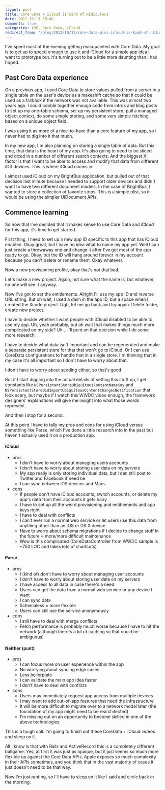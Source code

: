 ```yaml
---
layout: post
title: Core Data + iCloud is Kind Of Ridiculous
date: 2012-10-13 19:48
comments: true
categories: iOS, Core Data, iCloud
redirect_from: "/blog/2012/10/13/core-data-plus-icloud-is-kind-of-ridiculous"
---
```


I've spent most of the evening getting reacquainted with Core Data. My goal is to get up to speed enough to use it and iCloud for a simple app idea I want to prototype out. It's turning out to be a little more daunting than I had hoped.

## Past Core Data experience

On a previous app, I used Core Data to store values pulled from a server in a single table on the user's device as a makeshift cache so that it could be used as a fallback if the network was not available. This was almost two years ago. I could cobble together enough code from intros and blog posts to set up my one-table schema, set up my persistent store, pull a managed object context, do some simple storing, and some very simple fetching based on a unique object field.

I was using it as more of a nice-to-have than a core feature of my app, so I never had to dig into it that much.

In my new app, I'm also planning on storing a single table of data. But this time, that data is the heart of my app. It's also going to need to be sliced and diced in a number of different search contexts. And the biggest X-factor is that I want to be able to access and modify that data from different iOS devices. This is where iCloud comes in.

I almost used iCloud on my BrightBus application, but pulled out of that decision last minute because I needed to support older devices and didn't want to have two different document models. In the case of BrightBus, I wanted to store a collection of favorite stops. This is a simple plist, so it would be using the simpler UIDocument APIs.

## Commence learning

So now that I've decided that it makes sense to use Core Data and iCloud for this app, it's time to get started.

First thing, I need to set up a new app ID specific to this app that has iCloud enabled. Okay great, but I have no idea what to name my app  yet. Well I can just create a throwaway one and change it after I've got most of the app ready to go. Okay, but the ID will hang around forever in my account because you can't delete or rename them. Okay whatever.

Now a new provisioning profile, okay that's not that bad.

Let's make a new project. Again, not sure what the name is, but whatever, no one will see it anyway.

Now I've got to set the entitlements. Alright I'll use my app ID and reverse URL string. But oh wait, I used a dash in the app ID, but a space when I created the Xcode project. Ugh, let me go back and try again. Delete folder, create new project.

I have to decide whether I want people with iCloud disabled to be able to use my app. Uh, yeah probably, but oh wait that makes things much more complicated on my side? Uh… I'll punt on that decision while I do some more research.

I have to decide what data isn't important and can be regenerated and make a separate persistent store for that that won't go to iCloud. Or I can use CoreData configurations to handle that in a single store. I'm thinking that in my case it's all important so I don't have to worry about that.

I don't have to worry about seeding either, so that's good.

But if I start digging into the actual details of setting this stuff up, I get constants like `NSPersistantStoreUbiquitousContentNameKey` and `NSPersistentStoreDidImportUbiquitousContentChangesNotification` that look scary, but maybe if I watch this WWDC video enough, the framework designers' explanations will give me insight into what those words represent.

And then I stop for a second.

At this point I have to tally my pros and cons for using iCloud versus something like Parse, which I've done a little research into in the past but haven't actually used it on a production app.

#### iCloud

* pros
	* I don't have to worry about managing users accounts
	* I don't have to worry about storing user data on my servers
	* My app really is only storing individual data, but I can still post to Twitter and Facebook if need be
	* I can sync between iOS devices and Macs
* cons
	* If people don't have iCloud accounts, switch accounts, or delete my app's data from their accounts it gets hairy
	* I have to set up all the weird provisioning and entitlements and app keys right
	* I have to deal with conflicts
	* I can't ever run a normal web service or let users use this data from anything other than an iOS or OS X device
	* Have to worry about schema migrations if I decide to change stuff in the future = more/more difficult maintenance
	* Wow is this complicated (CoreDataController from WWDC sample is ~750 LOC and takes lots of shortcuts)
	
#### Parse

* pros
	* I (kind of) don't have to worry about managing user accounts
	* I don't have to worry about storing user data on my servers
	* I have access to all data in case there's a need
	* Users can get the data from a normal web service or any device I want
	* I can sync data
	* Schemaless = more flexible
	* Users can still use the service anonymously
* cons
	* I still have to deal with merge conflicts
	* Fetch performance is probably much worse because I have to hit the network (although there's a lot of caching so that could be ambiguous)
	
#### Neither (punt)

* pros
	* I can focus more on user experience within the app
	* No worrying about syncing edge cases
	* Less boilerplate
	* I can validate the main app idea faster
	* I don't have to deal with conflicts
* cons
	* Users may immediately request app access from multiple devices
	* I may want to add out-of-app features that need the infrastructure
	* It will be more difficult to migrate over to a network model later (the foundation of my app might need to be rearchitected)
	* I'm missing out on an opportunity to become skilled in one of the above technologies
	
This is a tough call. I'm going to finish out these CoreData + iCloud videos and sleep on it.

All I know is that with Rails and ActiveRecord this is a completely different ballgame. Yes, at first it was just as opaque, but it just seems so much more flexible up against the Core Data APIs. Apple exposes so much complexity in their APIs sometimes, and you think that in the vast majority of cases it just doesn't need to be that way.

Now I'm just ranting, so I'll have to sleep on it like I said and circle back in the morning.